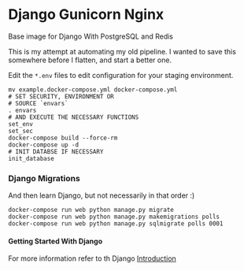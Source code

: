 # Django Gunicorn Nginx
Base image for Django With PostgreSQL and Redis

This is my attempt at automating my old pipeline. I wanted to save this somewhere before I flatten,
and start a better one.


Edit the `*.env` files to edit configuration for your staging environment.


```
mv example.docker-compose.yml docker-compose.yml
# SET SECURITY, ENVIRONMENT OR
# SOURCE `envars`
. envars
# AND EXECUTE THE NECESSARY FUNCTIONS
set_env
set_sec
docker-compose build --force-rm
docker-compose up -d
# INIT DATABSE IF NECESSARY
init_database
```

### Django Migrations  

And then learn Django, but not necessarily in that order :)

```
docker-compose run web python manage.py migrate
docker-compose run web python manage.py makemigrations polls
docker-compose run web python manage.py sqlmigrate polls 0001
```


#### Getting Started With Django
For more information refer to th Django [Introduction](https://docs.djangoproject.com/en/2.0/intro)

